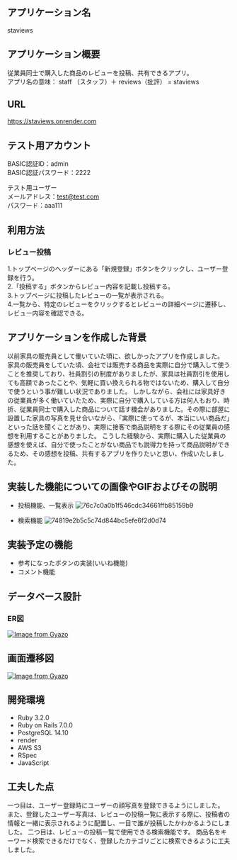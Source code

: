 ## アプリケーション名
staviews

## アプリケーション概要
従業員同士で購入した商品のレビューを投稿、共有できるアプリ。  
アプリ名の意味：
staff （スタッフ）＋ reviews（批評） = staviews

## URL
https://staviews.onrender.com

## テスト用アカウント
BASIC認証ID：admin  
BASIC認証パスワード：2222

テスト用ユーザー  
メールアドレス：test@test.com  
パスワード：aaa111

## 利用方法
### レビュー投稿
1.トップページのヘッダーにある「新規登録」ボタンをクリックし、ユーザー登録を行う。  
2.「投稿する」ボタンからレビュー内容を記載し投稿する。  
3.トップページに投稿したレビューの一覧が表示される。  
4.一覧から、特定のレビューをクリックするとレビューの詳細ページに遷移し、レビュー内容を確認できる。

## アプリケーションを作成した背景
以前家具の販売員として働いていた頃に、欲しかったアプリを作成しました。
家具の販売員をしていた頃、会社では販売する商品を実際に自分で購入して使うことを推奨しており、社員割引の制度がありましたが、家具は社員割引を使用しても高額であったことや、気軽に買い換えられる物ではないため、購入して自分で使うという事が難しい状況でありました。
しかしながら、会社には家具好きの従業員が多く働いていたため、実際に自分で購入している方は何人もおり、時折、従業員同士で購入した商品について話す機会がありました。その際に部屋に設置した家具の写真を見せ合いながら、「実際に使ってるが、本当にいい商品だ」といった話を聞くことがあり、実際に接客で商品説明をする際にその従業員の感想を利用することがありました。
こうした経験から、実際に購入した従業員の感想を使えば、自分で使ったことがない商品でも説得力を持って商品説明ができるため、その感想を投稿、共有するアプリを作りたいと思い、作成いたしました。

## 実装した機能についての画像やGIFおよびその説明
- 投稿機能、一覧表示
![76c7c0a0b1f546cdc34661ffb85159b9](https://github.com/mota4624/staviews/assets/148955263/012b7313-7030-452d-a43c-901791fc1f5c)

- 検索機能
![74819e2b5c5c74d844bc5efe6f2d0d74](https://github.com/mota4624/staviews/assets/148955263/0cad672a-e3aa-4433-895d-90f1e5eba949)

## 実装予定の機能
- 参考になったボタンの実装(いいね機能)  
- コメント機能

## データベース設計
### ER図
[![Image from Gyazo](https://i.gyazo.com/238646e76ab64e368016100c81831cdc.png)](https://gyazo.com/238646e76ab64e368016100c81831cdc)


## 画面遷移図
[![Image from Gyazo](https://i.gyazo.com/e9b829b7bbcf916819819db27270f027.png)](https://gyazo.com/e9b829b7bbcf916819819db27270f027)

## 開発環境
- Ruby 3.2.0
- Ruby on Rails 7.0.0
- PostgreSQL 14.10
- render
- AWS S3
- RSpec
- JavaScript

## 工夫した点
一つ目は、ユーザー登録時にユーザーの顔写真を登録できるようにしました。
また、登録したユーザー写真は、レビューの投稿一覧に表示する際に、投稿者の情報と一緒に表示されるように配置し、一目で誰が投稿したかわかるようにしました。
二つ目は、レビューの投稿一覧で使用できる検索機能です。
商品名をキーワード検索できるだけでなく、登録したカテゴリごとに検索できるように工夫しました。
